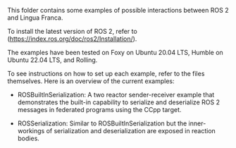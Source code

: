This folder contains some examples of possible interactions between ROS 2 and Lingua Franca.

To install the latest version of ROS 2, refer to (https://index.ros.org/doc/ros2/Installation/).

The examples have been tested on Foxy on Ubuntu 20.04 LTS, Humble on Ubuntu 22.04 LTS, and Rolling.

To see instructions on how to set up each example, refer to the files themselves. Here is an
overview of the current examples:

- ROSBuiltInSerialization: A two reactor sender-receiver example that demonstrates the built-in capability to serialize 
  and deserialize ROS 2 messages in federated programs using the CCpp target.
  
- ROSSerialization: Similar to ROSBuiltInSerialization but the inner-workings of serialization and deserialization are
  exposed in reaction bodies.

